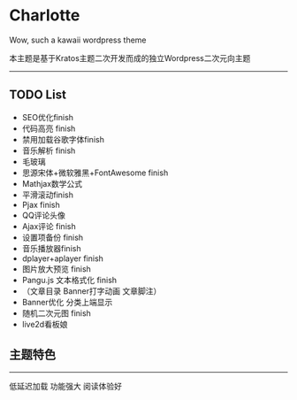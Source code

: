 # Charlotte
Wow, such a kawaii wordpress theme

本主题是基于Kratos主题二次开发而成的独立Wordpress二次元向主题
***
## TODO List

- SEO优化finish
- 代码高亮 finish
- 禁用加载谷歌字体finish
- 音乐解析 finish
- 毛玻璃
- 思源宋体+微软雅黑+FontAwesome finish
- Mathjax数学公式
- 平滑滚动finish
- Pjax finish
- QQ评论头像
- Ajax评论  finish
- 设置项备份 finish
- 音乐播放器finish
- dplayer+aplayer finish
- 图片放大预览 finish
- Pangu.js 文本格式化 finish
- （文章目录 Banner打字动画 文章脚注）
- Banner优化 分类上端显示
- 随机二次元图 finish
- live2d看板娘

## 主题特色
***
低延迟加载
功能强大 阅读体验好
